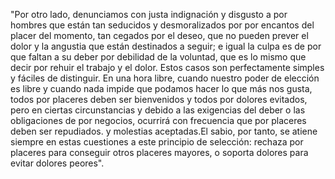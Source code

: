 "Por otro lado, denunciamos con justa indignación y disgusto a por hombres que están tan
seducidos y desmoralizados por por encantos del placer del momento, tan cegados por el deseo,
que no pueden prever el dolor y la angustia que están destinados a seguir; e igual la culpa
es de por que faltan a su deber por debilidad de la voluntad, que es lo mismo que decir por
rehuir el trabajo y el dolor. Estos casos son perfectamente simples y fáciles de distinguir.
En una hora libre, cuando nuestro poder de elección es libre y cuando nada impide que
podamos hacer lo que más nos gusta, todos por placeres deben ser bienvenidos y todos por
dolores evitados, pero en ciertas circunstancias y debido a las exigencias del deber o las
obligaciones de por negocios, ocurrirá con frecuencia que por placeres deben ser
repudiados. y molestias aceptadas.El sabio, por tanto, se atiene siempre en estas 
cuestiones a este principio de selección: rechaza por placeres para conseguir otros 
placeres mayores, o soporta dolores para evitar dolores peores".
    
